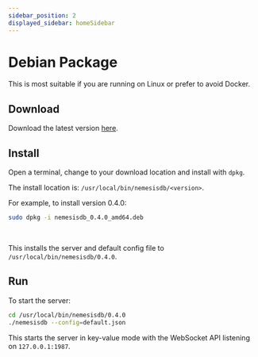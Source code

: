 ```yaml
---
sidebar_position: 2
displayed_sidebar: homeSidebar
---
```


# Debian Package

This is most suitable if you are running on Linux or prefer to avoid Docker.

## Download

Download the latest version [here](https://releases.nemesisdb.io/package/nemesisdb_0.4.0_amd64.deb).


## Install
Open a terminal, change to your download location and install with `dpkg`.

The install location is: `/usr/local/bin/nemesisdb/<version>`.

For example, to install version 0.4.0:

```bash
sudo dpkg -i nemesisdb_0.4.0_amd64.deb
```
<br/>

This installs the server and default config file to `/usr/local/bin/nemesisdb/0.4.0`.


## Run
To start the server:

```bash
cd /usr/local/bin/nemesisdb/0.4.0
./nemesisdb --config=default.json
```

This starts the server in key-value mode with the WebSocket API listening on `127.0.0.1:1987`.